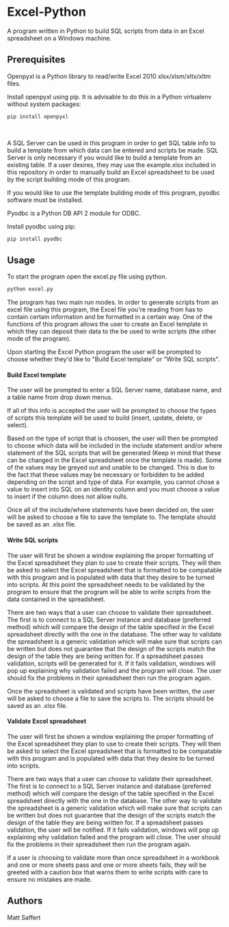 # Excel-Python
A program written in Python to build SQL scripts from data in an Excel spreadsheet on a Windows machine.

## Prerequisites

Openpyxl is a Python library to read/write Excel 2010 xlsx/xlsm/xltx/xltm files.

Install openpyxl using pip. It is advisable to do this in a Python virtualenv without system packages:

```bash
pip install openpyxl
```
<br/>

A SQL Server can be used in this program in order to get SQL table info to build a template from which data can be entered and scripts be made. SQL Server is only necessary if you would like to build a template from an existing table. If a user desires, they may use the example.xlsx included in this repository in order to manually build an Excel spreadsheet to be used by the script building mode of this program.

If you would like to use the template building mode of this program, pyodbc software must be installed.

Pyodbc is a Python DB API 2 module for ODBC. 

Install pyodbc using pip:

```bash
pip install pyodbc
```

## Usage

To start the program open the excel.py file using python.

```bash
python excel.py
```

The program has two main run modes. In order to generate scripts from an excel file using this program, the Excel file you're reading from has to contain certain information and be formatted in a certain way. One of the functions of this program allows the user to create an Excel template in which they can deposit their data to the be used to write scripts (the other mode of the program). 

Upon starting the Excel Python program the user will be prompted to choose whether they'd like to "Build Excel template" or "Write SQL scripts". 

#### Build Excel template

The user will be prompted to enter a SQL Server name, database name, and a table name from drop down menus. 

If all of this info is accepted the user will be prompted to choose the types of scripts this template will be used to build (insert, update, delete, or select). 

Based on the type of script that is choosen, the user will then be prompted to choose which data will be included in the include statement and/or where statement of the SQL scripts that will be generated (Keep in mind that these can be changed in the Excel spreadsheet once the template is made). Some of the values may be greyed out and unable to be changed. This is due to the fact that these values may be necessary or forbidden to be added depending on the script and type of data. For example, you cannot chose a value to insert into SQL on an identity column and you must choose a value to insert if the column does not allow nulls.

Once all of the include/where statements have been decided on, the user will be asked to choose a file to save the template to. The template should be saved as an .xlsx file. 

#### Write SQL scripts

The user will first be shown a window explaining the proper formatting of the Excel spreadsheet they plan to use to create their scripts. They will then be asked to select the Excel spreadsheet that is formatted to be compatable with this program and is populated with data that they desire to be turned into scripts. At this point the spreadsheet needs to be validated by the program to ensure that the program will be able to write scripts from the data contained in the spreadsheet. 

There are two ways that a user can choose to validate their spreadsheet. The first is to connect to a SQL Server instance and database (preferred method) which will compare the design of the table specified in the Excel spreadsheet directly with the one in the database. The other way to validate the spreadsheet is a generic validation which will make sure that scripts can be written but does not guarantee that the design of the scripts match the design of the table they are being written for. If a spreadsheet passes validation, scripts will be generated for it. If it fails validation, windows will pop up explaining why validation failed and the program will close. The user should fix the problems in their spreadsheet then run the program again.

Once the spreadsheet is validated and scripts have been written, the user will be asked to choose a file to save the scripts to. The scripts should be saved as an .xlsx file. 

#### Validate Excel spreadsheet

The user will first be shown a window explaining the proper formatting of the Excel spreadsheet they plan to use to create their scripts. They will then be asked to select the Excel spreadsheet that is formatted to be compatable with this program and is populated with data that they desire to be turned into scripts.

There are two ways that a user can choose to validate their spreadsheet. The first is to connect to a SQL Server instance and database (preferred method) which will compare the design of the table specified in the Excel spreadsheet directly with the one in the database. The other way to validate the spreadsheet is a generic validation which will make sure that scripts can be written but does not guarantee that the design of the scripts match the design of the table they are being written for. If a spreadsheet passes validation, the user will be notified. If it fails validation, windows will pop up explaining why validation failed and the program will close. The user should fix the problems in their spreadsheet then run the program again.

If a user is choosing to validate more than once spreadsheet in a workbook and one or more sheets pass and one or more sheets fails, they will be greeted with a caution box that warns them to write scripts with care to ensure no mistakes are made.

## Authors
Matt Saffert
